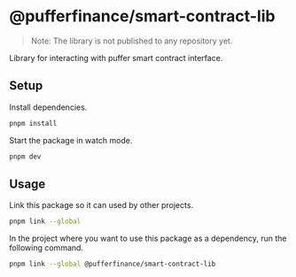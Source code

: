 # @pufferfinance/smart-contract-lib

> Note: The library is not published to any repository yet.

Library for interacting with puffer smart contract interface.

## Setup

Install dependencies.

```sh
pnpm install
```

Start the package in watch mode.

```sh
pnpm dev
```

## Usage

Link this package so it can used by other projects.

```sh
pnpm link --global
```

In the project where you want to use this package as a dependency, run the following command.

```sh
pnpm link --global @pufferfinance/smart-contract-lib
```
